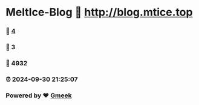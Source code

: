 # MeltIce-Blog :link: http://blog.mtice.top 
### :page_facing_up: [4](http://blog.mtice.top/tag.html) 
### :speech_balloon: 3 
### :hibiscus: 4932 
### :alarm_clock: 2024-09-30 21:25:07 
### Powered by :heart: [Gmeek](https://github.com/Meekdai/Gmeek)
